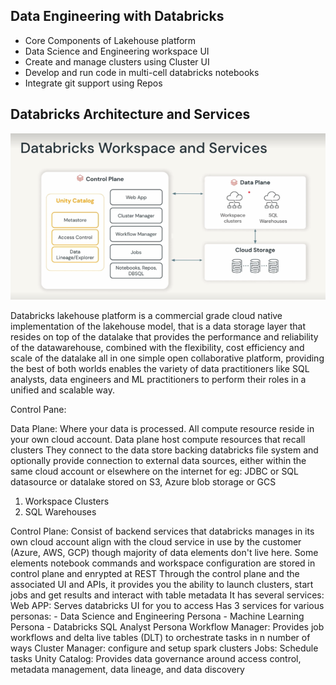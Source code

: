 ## Data Engineering with Databricks
- Core Components of Lakehouse platform
- Data Science and Engineering workspace UI
- Create and manage clusters using Cluster UI
- Develop and run code in multi-cell databricks notebooks
- Integrate git support using Repos

## Databricks Architecture and Services
![Architecture](https://github.com/ShauryaRawat10/Data-Engineering/blob/8f9b9d44c8e97473f7c9768f76d74442176b8634/Databricks/Learn/Storage/WorkdpaceAndServices.png)

Databricks lakehouse platform is a commercial grade cloud native implementation of the lakehouse model, that is a data storage layer that resides on top of the datalake 
that provides the performance and reliability of the datawarehouse, combined with the flexibility, cost efficiency and scale of the datalake all in one simple open
collaborative platform, providing the best of both worlds enables the variety of data practitioners like SQL analysts, data engineers and ML practitioners to perform their
roles in a unified and scalable way. 

Control Pane:


Data Plane:
Where your data is processed. All compute resource reside in your own cloud account. Data plane host compute resources that recall clusters
They connect to the data store backing databricks file system and optionally provide connection to external data sources, either within the same cloud account or elsewhere
on the internet for eg: JDBC or SQL datasource or datalake stored on S3, Azure blob storage or GCS
1. Workspace Clusters
2. SQL Warehouses

Control Plane:
Consist of backend services that databricks manages in its own cloud account align with the cloud service in use by the customer (Azure, AWS, GCP)
though majority of data elements don't live here. Some elements notebook commands and workspace configuration are stored in control plane and enrypted at REST
Through the control plane and the associated UI and APIs, it provides you the ability to launch clusters, start jobs and get results and interact with table metadata
It has several services:
Web APP: Serves databricks UI for you to access 
         Has 3 services for various personas:
         - Data Science and Engineering Persona 
         - Machine Learning Persona
         - Databricks SQL Analyst Persona
Workflow Manager: Provides job workflows and delta live tables (DLT) to orchestrate tasks in n number of ways
Cluster Manager: configure and setup spark clusters
Jobs: Schedule tasks
Unity Catalog: Provides data governance around access control, metadata management, data lineage, and data discovery














